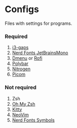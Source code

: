 # Configs
Files with settings for programs.

### Required
1. [i3-gaps](https://github.com/Airblader/i3)
2. [Nerd Fonts JetBrainsMono](https://github.com/ryanoasis/nerd-fonts/releases/download/v2.1.0/JetBrainsMono.zip)
3. [Dmenu](https://github.com/stilvoid/dmenu) or [Rofi](https://github.com/davatorium/rofi)
4. [Polybar](https://github.com/Airblader/i3)
5. [Nitrogen](https://github.com/l3ib/nitrogen)
6. [Picom](https://github.com/yshui/picom)

### Not required
1. Zsh
2. [Oh My Zsh](https://ohmyz.sh/#install)
3. [Kitty](https://github.com/kovidgoyal/kitty)
4. [NeoVim](https://github.com/neovim/neovim)
5. [Nerd Fonts Symbols](https://archlinux.org/packages/community/any/ttf-nerd-fonts-symbols/)
